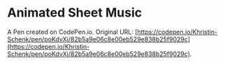 # Animated Sheet Music

A Pen created on CodePen.io. Original URL: [https://codepen.io/Khristin-Schenk/pen/poKdvXj/82b5a9e06c8e00eb529e838b25f9029c](https://codepen.io/Khristin-Schenk/pen/poKdvXj/82b5a9e06c8e00eb529e838b25f9029c).

